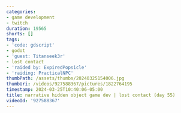 ```yaml
---
categories:
- game development
- twitch
duration: 19565
shorts: []
tags:
- 'code: gdscript'
- godot
- 'guest: Titanseek3r'
- lost contact
- 'raided by: ExpiredPopsicle'
- 'raiding: PracticalNPC'
thumbPath: /assets/thumbs/20240325154006.jpg
thumbUri: /videos/927588367/pictures/1822764195
timestamp: 2024-03-25T10:40:06-05:00
title: narrative hidden object game dev | lost contact (day 55)
videoId: '927588367'
---
```

